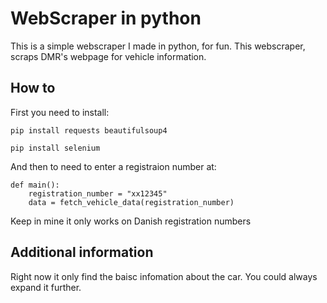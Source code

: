 # WebScraper in python
This is a simple webscraper I made in python, for fun.
This webscraper, scraps DMR's webpage for vehicle information.

## How to
First you need to install:

```
pip install requests beautifulsoup4
```
```
pip install selenium
```

And then to need to enter a registraion number at:

```
def main():
    registration_number = "xx12345"
    data = fetch_vehicle_data(registration_number)

```
Keep in mine it only works on Danish registration numbers

## Additional information
Right now it only find the baisc infomation about the car. You could always expand it further.
